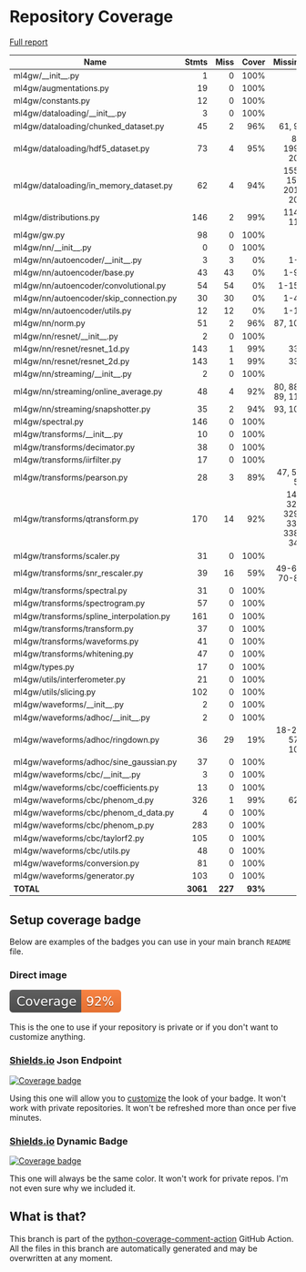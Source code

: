 # Repository Coverage

[Full report](https://htmlpreview.github.io/?https://github.com/ML4GW/ml4gw/blob/python-coverage-comment-action-data/htmlcov/index.html)

| Name                                      |    Stmts |     Miss |   Cover |   Missing |
|------------------------------------------ | -------: | -------: | ------: | --------: |
| ml4gw/\_\_init\_\_.py                     |        1 |        0 |    100% |           |
| ml4gw/augmentations.py                    |       19 |        0 |    100% |           |
| ml4gw/constants.py                        |       12 |        0 |    100% |           |
| ml4gw/dataloading/\_\_init\_\_.py         |        3 |        0 |    100% |           |
| ml4gw/dataloading/chunked\_dataset.py     |       45 |        2 |     96% |    61, 96 |
| ml4gw/dataloading/hdf5\_dataset.py        |       73 |        4 |     95% |86, 199-203 |
| ml4gw/dataloading/in\_memory\_dataset.py  |       62 |        4 |     94% |155-156, 201-202 |
| ml4gw/distributions.py                    |      146 |        2 |     99% |   114-115 |
| ml4gw/gw.py                               |       98 |        0 |    100% |           |
| ml4gw/nn/\_\_init\_\_.py                  |        0 |        0 |    100% |           |
| ml4gw/nn/autoencoder/\_\_init\_\_.py      |        3 |        3 |      0% |       1-3 |
| ml4gw/nn/autoencoder/base.py              |       43 |       43 |      0% |      1-90 |
| ml4gw/nn/autoencoder/convolutional.py     |       54 |       54 |      0% |     1-156 |
| ml4gw/nn/autoencoder/skip\_connection.py  |       30 |       30 |      0% |      1-45 |
| ml4gw/nn/autoencoder/utils.py             |       12 |       12 |      0% |      1-15 |
| ml4gw/nn/norm.py                          |       51 |        2 |     96% |   87, 106 |
| ml4gw/nn/resnet/\_\_init\_\_.py           |        2 |        0 |    100% |           |
| ml4gw/nn/resnet/resnet\_1d.py             |      143 |        1 |     99% |       330 |
| ml4gw/nn/resnet/resnet\_2d.py             |      143 |        1 |     99% |       330 |
| ml4gw/nn/streaming/\_\_init\_\_.py        |        2 |        0 |    100% |           |
| ml4gw/nn/streaming/online\_average.py     |       48 |        4 |     92% |80, 88-89, 113 |
| ml4gw/nn/streaming/snapshotter.py         |       35 |        2 |     94% |   93, 107 |
| ml4gw/spectral.py                         |      146 |        0 |    100% |           |
| ml4gw/transforms/\_\_init\_\_.py          |       10 |        0 |    100% |           |
| ml4gw/transforms/decimator.py             |       38 |        0 |    100% |           |
| ml4gw/transforms/iirfilter.py             |       17 |        0 |    100% |           |
| ml4gw/transforms/pearson.py               |       28 |        3 |     89% |47, 52, 59 |
| ml4gw/transforms/qtransform.py            |      170 |       14 |     92% |148, 321, 329-331, 338-347 |
| ml4gw/transforms/scaler.py                |       31 |        0 |    100% |           |
| ml4gw/transforms/snr\_rescaler.py         |       39 |       16 |     59% |49-63, 70-84 |
| ml4gw/transforms/spectral.py              |       31 |        0 |    100% |           |
| ml4gw/transforms/spectrogram.py           |       57 |        0 |    100% |           |
| ml4gw/transforms/spline\_interpolation.py |      161 |        0 |    100% |           |
| ml4gw/transforms/transform.py             |       37 |        0 |    100% |           |
| ml4gw/transforms/waveforms.py             |       41 |        0 |    100% |           |
| ml4gw/transforms/whitening.py             |       47 |        0 |    100% |           |
| ml4gw/types.py                            |       17 |        0 |    100% |           |
| ml4gw/utils/interferometer.py             |       21 |        0 |    100% |           |
| ml4gw/utils/slicing.py                    |      102 |        0 |    100% |           |
| ml4gw/waveforms/\_\_init\_\_.py           |        2 |        0 |    100% |           |
| ml4gw/waveforms/adhoc/\_\_init\_\_.py     |        2 |        0 |    100% |           |
| ml4gw/waveforms/adhoc/ringdown.py         |       36 |       29 |     19% |18-25, 57-109 |
| ml4gw/waveforms/adhoc/sine\_gaussian.py   |       37 |        0 |    100% |           |
| ml4gw/waveforms/cbc/\_\_init\_\_.py       |        3 |        0 |    100% |           |
| ml4gw/waveforms/cbc/coefficients.py       |       13 |        0 |    100% |           |
| ml4gw/waveforms/cbc/phenom\_d.py          |      326 |        1 |     99% |       628 |
| ml4gw/waveforms/cbc/phenom\_d\_data.py    |        4 |        0 |    100% |           |
| ml4gw/waveforms/cbc/phenom\_p.py          |      283 |        0 |    100% |           |
| ml4gw/waveforms/cbc/taylorf2.py           |      105 |        0 |    100% |           |
| ml4gw/waveforms/cbc/utils.py              |       48 |        0 |    100% |           |
| ml4gw/waveforms/conversion.py             |       81 |        0 |    100% |           |
| ml4gw/waveforms/generator.py              |      103 |        0 |    100% |           |
|                                 **TOTAL** | **3061** |  **227** | **93%** |           |


## Setup coverage badge

Below are examples of the badges you can use in your main branch `README` file.

### Direct image

[![Coverage badge](https://raw.githubusercontent.com/ML4GW/ml4gw/python-coverage-comment-action-data/badge.svg)](https://htmlpreview.github.io/?https://github.com/ML4GW/ml4gw/blob/python-coverage-comment-action-data/htmlcov/index.html)

This is the one to use if your repository is private or if you don't want to customize anything.

### [Shields.io](https://shields.io) Json Endpoint

[![Coverage badge](https://img.shields.io/endpoint?url=https://raw.githubusercontent.com/ML4GW/ml4gw/python-coverage-comment-action-data/endpoint.json)](https://htmlpreview.github.io/?https://github.com/ML4GW/ml4gw/blob/python-coverage-comment-action-data/htmlcov/index.html)

Using this one will allow you to [customize](https://shields.io/endpoint) the look of your badge.
It won't work with private repositories. It won't be refreshed more than once per five minutes.

### [Shields.io](https://shields.io) Dynamic Badge

[![Coverage badge](https://img.shields.io/badge/dynamic/json?color=brightgreen&label=coverage&query=%24.message&url=https%3A%2F%2Fraw.githubusercontent.com%2FML4GW%2Fml4gw%2Fpython-coverage-comment-action-data%2Fendpoint.json)](https://htmlpreview.github.io/?https://github.com/ML4GW/ml4gw/blob/python-coverage-comment-action-data/htmlcov/index.html)

This one will always be the same color. It won't work for private repos. I'm not even sure why we included it.

## What is that?

This branch is part of the
[python-coverage-comment-action](https://github.com/marketplace/actions/python-coverage-comment)
GitHub Action. All the files in this branch are automatically generated and may be
overwritten at any moment.